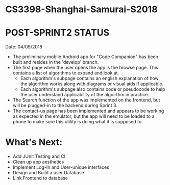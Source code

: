 # CS3398-Shanghai-Samurai-S2018

# POST-SPRINT2 STATUS
  Date: 04/09/2018

  - The preliminary mobile Android app for "Code Companion" has been built and resides in the 'develop' branch.
  - The first page when the user opens the app is the browse page. This contains a list of algorithms to expand and look at.
    - Each algorithm's subpage contains an english explanation of how the algorithm works along with diagrams or visual aids if applicable.
    - Each algorithm's subpage also contains code or pseudocode to help the user understand applicability of the algoirthm in practice.
  - The Search function of the app was implemented on the frontend, but will be plugged-in to the backend during Sprint 3.
  - The contact-us page has been implemented and appears to be working as expected in the emulator, but the app will need to be loaded to a phone to make sure this utility is doing what it is supposed to.
  
# What's Next:
  - Add JUnit Testing and CI
  - Clean up app aesthetics
  - Implement Log-In and User-unique interfaces
  - Design and Build a user Database
  - Link Frontend to database
